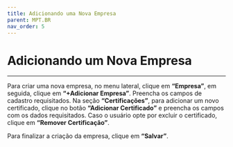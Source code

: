 ```yaml
---
title: Adicionando uma Nova Empresa
parent: MPT.BR
nav_order: 5
---
```


# Adicionando um Nova Empresa
---

Para criar uma nova empresa, no menu lateral, clique em **“Empresa”**, em seguida, clique em **“+Adicionar Empresa”**. Preencha os campos de cadastro requisitados. Na seção **“Certificações”**, para adicionar um novo certificado, clique no botão **“Adicionar Certificado”** e  preencha os campos com os dados requisitados. Caso o usuário opte por excluir o certificado, clique em **“Remover Certificação”**.

Para finalizar a criação da empresa, clique em **“Salvar”**.

